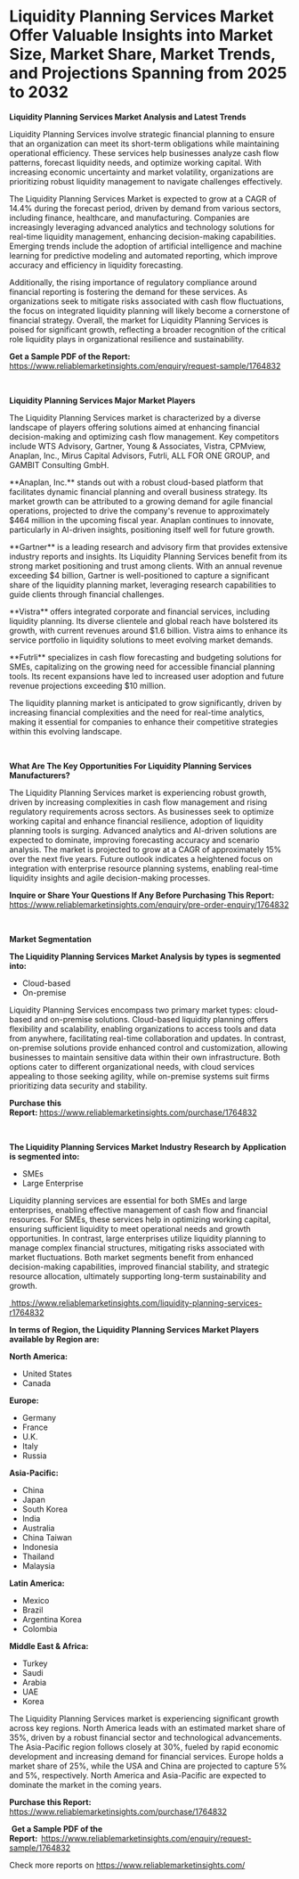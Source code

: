 <p><h1>Liquidity Planning Services Market Offer Valuable Insights into Market Size, Market Share, Market Trends, and Projections Spanning from 2025 to 2032</h1></p><p><strong>Liquidity Planning Services Market Analysis and Latest Trends</strong></p>
<p><p>Liquidity Planning Services involve strategic financial planning to ensure that an organization can meet its short-term obligations while maintaining operational efficiency. These services help businesses analyze cash flow patterns, forecast liquidity needs, and optimize working capital. With increasing economic uncertainty and market volatility, organizations are prioritizing robust liquidity management to navigate challenges effectively.</p><p>The Liquidity Planning Services Market is expected to grow at a CAGR of 14.4% during the forecast period, driven by demand from various sectors, including finance, healthcare, and manufacturing. Companies are increasingly leveraging advanced analytics and technology solutions for real-time liquidity management, enhancing decision-making capabilities. Emerging trends include the adoption of artificial intelligence and machine learning for predictive modeling and automated reporting, which improve accuracy and efficiency in liquidity forecasting.</p><p>Additionally, the rising importance of regulatory compliance around financial reporting is fostering the demand for these services. As organizations seek to mitigate risks associated with cash flow fluctuations, the focus on integrated liquidity planning will likely become a cornerstone of financial strategy. Overall, the market for Liquidity Planning Services is poised for significant growth, reflecting a broader recognition of the critical role liquidity plays in organizational resilience and sustainability.</p></p>
<p><strong>Get a Sample PDF of the Report:&nbsp;</strong> <a href="https://www.reliablemarketinsights.com/enquiry/request-sample/1764832?utm_campaign=2280&utm_medium=2&utm_source=Github&utm_content=ia&utm_term=11032025&utm_id=liquidity-planning-services">https://www.reliablemarketinsights.com/enquiry/request-sample/1764832</a></p>
<p>&nbsp;</p>
<p><strong>Liquidity Planning Services Major Market Players</strong></p>
<p><p>The Liquidity Planning Services market is characterized by a diverse landscape of players offering solutions aimed at enhancing financial decision-making and optimizing cash flow management. Key competitors include WTS Advisory, Gartner, Young & Associates, Vistra, CPMview, Anaplan, Inc., Mirus Capital Advisors, Futrli, ALL FOR ONE GROUP, and GAMBIT Consulting GmbH.</p><p>**Anaplan, Inc.** stands out with a robust cloud-based platform that facilitates dynamic financial planning and overall business strategy. Its market growth can be attributed to a growing demand for agile financial operations, projected to drive the company's revenue to approximately $464 million in the upcoming fiscal year. Anaplan continues to innovate, particularly in AI-driven insights, positioning itself well for future growth.</p><p>**Gartner** is a leading research and advisory firm that provides extensive industry reports and insights. Its Liquidity Planning Services benefit from its strong market positioning and trust among clients. With an annual revenue exceeding $4 billion, Gartner is well-positioned to capture a significant share of the liquidity planning market, leveraging research capabilities to guide clients through financial challenges.</p><p>**Vistra** offers integrated corporate and financial services, including liquidity planning. Its diverse clientele and global reach have bolstered its growth, with current revenues around $1.6 billion. Vistra aims to enhance its service portfolio in liquidity solutions to meet evolving market demands.</p><p>**Futrli** specializes in cash flow forecasting and budgeting solutions for SMEs, capitalizing on the growing need for accessible financial planning tools. Its recent expansions have led to increased user adoption and future revenue projections exceeding $10 million.</p><p>The liquidity planning market is anticipated to grow significantly, driven by increasing financial complexities and the need for real-time analytics, making it essential for companies to enhance their competitive strategies within this evolving landscape.</p></p>
<p>&nbsp;</p>
<p><strong>What Are The Key Opportunities For Liquidity Planning Services Manufacturers?</strong></p>
<p><p>The Liquidity Planning Services market is experiencing robust growth, driven by increasing complexities in cash flow management and rising regulatory requirements across sectors. As businesses seek to optimize working capital and enhance financial resilience, adoption of liquidity planning tools is surging. Advanced analytics and AI-driven solutions are expected to dominate, improving forecasting accuracy and scenario analysis. The market is projected to grow at a CAGR of approximately 15% over the next five years. Future outlook indicates a heightened focus on integration with enterprise resource planning systems, enabling real-time liquidity insights and agile decision-making processes.</p></p>
<p><strong>Inquire or Share Your Questions If Any Before Purchasing This Report:</strong> <a href="https://www.reliablemarketinsights.com/enquiry/pre-order-enquiry/1764832?utm_campaign=2280&utm_medium=2&utm_source=Github&utm_content=ia&utm_term=11032025&utm_id=liquidity-planning-services">https://www.reliablemarketinsights.com/enquiry/pre-order-enquiry/1764832</a></p>
<p>&nbsp;</p>
<p><strong>Market Segmentation</strong></p>
<p><strong>The Liquidity Planning Services Market Analysis by types is segmented into:</strong></p>
<p><ul><li>Cloud-based</li><li>On-premise</li></ul></p>
<p><p>Liquidity Planning Services encompass two primary market types: cloud-based and on-premise solutions. Cloud-based liquidity planning offers flexibility and scalability, enabling organizations to access tools and data from anywhere, facilitating real-time collaboration and updates. In contrast, on-premise solutions provide enhanced control and customization, allowing businesses to maintain sensitive data within their own infrastructure. Both options cater to different organizational needs, with cloud services appealing to those seeking agility, while on-premise systems suit firms prioritizing data security and stability.</p></p>
<p><strong>Purchase this Report:&nbsp;</strong><a href="https://www.reliablemarketinsights.com/purchase/1764832?utm_campaign=2280&utm_medium=2&utm_source=Github&utm_content=ia&utm_term=11032025&utm_id=liquidity-planning-services">https://www.reliablemarketinsights.com/purchase/1764832</a></p>
<p>&nbsp;</p>
<p><strong>The Liquidity Planning Services Market Industry Research by Application is segmented into:</strong></p>
<p><ul><li>SMEs</li><li>Large Enterprise</li></ul></p>
<p><p>Liquidity planning services are essential for both SMEs and large enterprises, enabling effective management of cash flow and financial resources. For SMEs, these services help in optimizing working capital, ensuring sufficient liquidity to meet operational needs and growth opportunities. In contrast, large enterprises utilize liquidity planning to manage complex financial structures, mitigating risks associated with market fluctuations. Both market segments benefit from enhanced decision-making capabilities, improved financial stability, and strategic resource allocation, ultimately supporting long-term sustainability and growth.</p></p>
<p><a href="https://www.reliablemarketinsights.com/liquidity-planning-services-r1764832?utm_campaign=2280&utm_medium=2&utm_source=Github&utm_content=ia&utm_term=11032025&utm_id=liquidity-planning-services">&nbsp;https://www.reliablemarketinsights.com/liquidity-planning-services-r1764832</a></p>
<p><strong>In terms of Region, the Liquidity Planning Services Market Players available by Region are:</strong></p>
<p>
    <p> <strong> North America: </strong>
        <ul>
            <li>United States</li>
            <li>Canada</li>
        </ul>
        </p> 
    <p> <strong> Europe: </strong>
        <ul>
            <li>Germany</li>
            <li>France</li>
            <li>U.K.</li>
            <li>Italy</li>
            <li>Russia</li>
        </ul>
        </p> 
    <p> <strong> Asia-Pacific: </strong>
        <ul>
            <li>China</li>
            <li>Japan</li>
            <li>South Korea</li>
            <li>India</li>
            <li>Australia</li>
            <li>China Taiwan</li>
            <li>Indonesia</li>
            <li>Thailand</li>
            <li>Malaysia</li>
        </ul>
        </p> 
    <p> <strong> Latin America: </strong>
        <ul>
            <li>Mexico</li>
            <li>Brazil</li>
            <li>Argentina Korea</li>
            <li>Colombia</li>
        </ul>
        </p> 
    <p> <strong> Middle East & Africa: </strong>
        <ul>
            <li>Turkey</li>
            <li>Saudi</li>
            <li>Arabia</li>
            <li>UAE</li>
            <li>Korea</li>
        </ul>
    </p>
    </p>
<p><p>The Liquidity Planning Services market is experiencing significant growth across key regions. North America leads with an estimated market share of 35%, driven by a robust financial sector and technological advancements. The Asia-Pacific region follows closely at 30%, fueled by rapid economic development and increasing demand for financial services. Europe holds a market share of 25%, while the USA and China are projected to capture 5% and 5%, respectively. North America and Asia-Pacific are expected to dominate the market in the coming years.</p></p>
<p><strong>Purchase this Report: </strong><a href="https://www.reliablemarketinsights.com/purchase/1764832?utm_campaign=2280&utm_medium=2&utm_source=Github&utm_content=ia&utm_term=11032025&utm_id=liquidity-planning-services">https://www.reliablemarketinsights.com/purchase/1764832</a></p>
<p>&nbsp;<strong>Get a Sample PDF of the Report:&nbsp;&nbsp;</strong><a href="https://www.reliablemarketinsights.com/enquiry/request-sample/1764832?utm_campaign=2280&utm_medium=2&utm_source=Github&utm_content=ia&utm_term=11032025&utm_id=liquidity-planning-services">https://www.reliablemarketinsights.com/enquiry/request-sample/1764832</a></p>
<p><strong></strong></p>
<p>Check more reports on <a href="https://www.reliablemarketinsights.com/?utm_campaign=2280&utm_medium=2&utm_source=Github&utm_content=ia&utm_term=11032025&utm_id=liquidity-planning-services">https://www.reliablemarketinsights.com/</a></p>